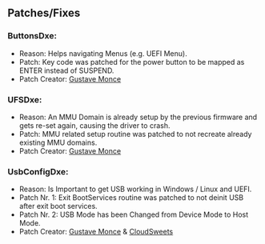 ## Patches/Fixes

### ButtonsDxe:

- Reason: Helps navigating Menus (e.g. UEFI Menu).
- Patch: Key code was patched for the power button to be mapped as ENTER instead of SUSPEND.
- Patch Creator: [Gustave Monce](https://github.com/gus33000)

### UFSDxe:

- Reason: An MMU Domain is already setup by the previous firmware and gets re-set again, causing the driver to crash.
- Patch: MMU related setup routine was patched to not recreate already existing MMU domains.
- Patch Creator: [Gustave Monce](https://github.com/gus33000)

### UsbConfigDxe:

- Reason: Is Important to get USB working in Windows / Linux and UEFI.
- Patch Nr. 1: Exit BootServices routine was patched to not deinit USB after exit boot services.
- Patch Nr. 2: USB Mode has been Changed from Device Mode to Host Mode.
- Patch Creator: [Gustave Monce](https://github.com/gus33000) & [CloudSweets](https://github.com/cloudsweets)
